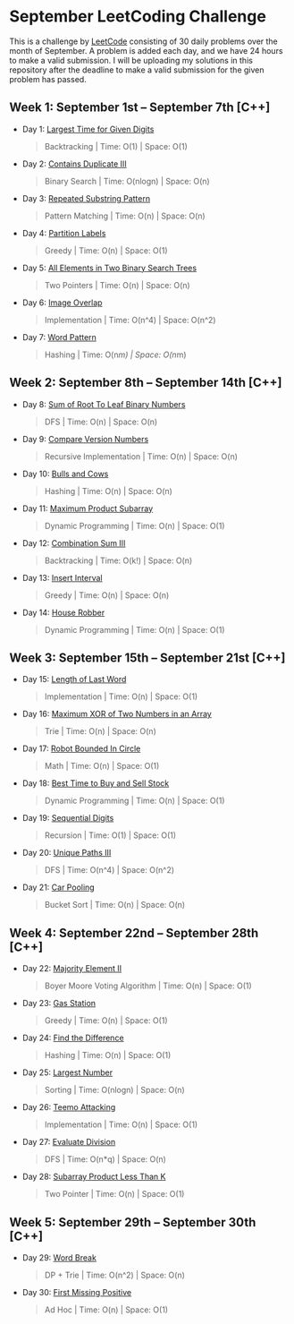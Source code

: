 # September LeetCoding Challenge

This is a challenge by [LeetCode](https://leetcode.com/explore/featured/card/september-leetcoding-challenge/) consisting of 30 daily problems over the month of September. A problem is added each day, and we have 24 hours to make a valid submission. I will be uploading my solutions in this repository after the deadline to make a valid submission for the given problem has passed.


## Week 1: September 1st – September 7th [C++]

* Day 1: [Largest Time for Given Digits](https://leetcode.com/explore/featured/card/september-leetcoding-challenge/554/week-1-september-1st-september-7th/3445/)

    > Backtracking | 
    > Time: O(1) |
    > Space: O(1)

* Day 2: [Contains Duplicate III](https://leetcode.com/explore/featured/card/september-leetcoding-challenge/554/week-1-september-1st-september-7th/3446/)

    > Binary Search | 
    > Time: O(nlogn) |
    > Space: O(n)

* Day 3: [Repeated Substring Pattern](https://leetcode.com/explore/featured/card/september-leetcoding-challenge/554/week-1-september-1st-september-7th/3447/)

    > Pattern Matching | 
    > Time: O(n) |
    > Space: O(n)

* Day 4: [Partition Labels](https://leetcode.com/explore/featured/card/september-leetcoding-challenge/554/week-1-september-1st-september-7th/3448/)

    > Greedy | 
    > Time: O(n) |
    > Space: O(1)

* Day 5: [All Elements in Two Binary Search Trees](https://leetcode.com/explore/featured/card/september-leetcoding-challenge/554/week-1-september-1st-september-7th/3449/)

    > Two Pointers |
    > Time: O(n) |
    > Space: O(n)

* Day 6: [Image Overlap](https://leetcode.com/explore/featured/card/september-leetcoding-challenge/554/week-1-september-1st-september-7th/3449/)

    > Implementation |
    > Time: O(n^4) |
    > Space: O(n^2)

* Day 7: [Word Pattern](https://leetcode.com/explore/featured/card/september-leetcoding-challenge/554/week-1-september-1st-september-7th/3450/)

    > Hashing |
    > Time: O(n*m) |
    > Space: O(n*m)


## Week 2: September 8th – September 14th [C++]

* Day 8: [Sum of Root To Leaf Binary Numbers](https://leetcode.com/explore/featured/card/september-leetcoding-challenge/555/week-2-september-8th-september-14th/3453/)

    > DFS |
    > Time: O(n) |
    > Space: O(n)

* Day 9: [Compare Version Numbers](https://leetcode.com/explore/featured/card/september-leetcoding-challenge/555/week-2-september-8th-september-14th/3454/)

    > Recursive Implementation |
    > Time: O(n) |
    > Space: O(n)

* Day 10: [Bulls and Cows](https://leetcode.com/explore/featured/card/september-leetcoding-challenge/555/week-2-september-8th-september-14th/3455/)

    > Hashing |
    > Time: O(n) |
    > Space: O(n)

* Day 11: [Maximum Product Subarray](https://leetcode.com/explore/featured/card/september-leetcoding-challenge/555/week-2-september-8th-september-14th/3455/)

    > Dynamic Programming |
    > Time: O(n) |
    > Space: O(1)

* Day 12: [Combination Sum III](https://leetcode.com/explore/featured/card/september-leetcoding-challenge/555/week-2-september-8th-september-14th/3456/)

    > Backtracking |
    > Time: O(k!) |
    > Space: O(n)

* Day 13: [Insert Interval](https://leetcode.com/explore/featured/card/september-leetcoding-challenge/555/week-2-september-8th-september-14th/3456/)

    > Greedy |
    > Time: O(n) |
    > Space: O(n)

* Day 14: [House Robber](https://leetcode.com/explore/featured/card/september-leetcoding-challenge/555/week-2-september-8th-september-14th/3456/)

    > Dynamic Programming |
    > Time: O(n) |
    > Space: O(1)


## Week 3: September 15th – September 21st [C++]

* Day 15: [Length of Last Word](https://leetcode.com/explore/featured/card/september-leetcoding-challenge/556/week-3-september-15th-september-21st/3461/)

    > Implementation |
    > Time: O(n) |
    > Space: O(1)

* Day 16: [Maximum XOR of Two Numbers in an Array](https://leetcode.com/explore/featured/card/september-leetcoding-challenge/556/week-3-september-15th-september-21st/3462/)

    > Trie |
    > Time: O(n) |
    > Space: O(n)

* Day 17: [Robot Bounded In Circle](https://leetcode.com/explore/featured/card/september-leetcoding-challenge/556/week-3-september-15th-september-21st/3463/)

    > Math |
    > Time: O(n) |
    > Space: O(1)

* Day 18: [Best Time to Buy and Sell Stock](https://leetcode.com/explore/featured/card/september-leetcoding-challenge/556/week-3-september-15th-september-21st/3464/)

    > Dynamic Programming |
    > Time: O(n) |
    > Space: O(1)

* Day 19: [Sequential Digits](https://leetcode.com/explore/featured/card/september-leetcoding-challenge/556/week-3-september-15th-september-21st/3465/)

    > Recursion |
    > Time: O(1) |
    > Space: O(1)

* Day 20: [Unique Paths III](https://leetcode.com/explore/featured/card/september-leetcoding-challenge/556/week-3-september-15th-september-21st/3466/)

    > DFS |
    > Time: O(n^4) |
    > Space: O(n^2)

* Day 21: [Car Pooling](https://leetcode.com/explore/featured/card/september-leetcoding-challenge/556/week-3-september-15th-september-21st/3467/)

    > Bucket Sort |
    > Time: O(n) |
    > Space: O(n)


## Week 4: September 22nd – September 28th [C++]

* Day 22: [Majority Element II](https://leetcode.com/explore/featured/card/september-leetcoding-challenge/557/week-4-september-22nd-september-28th/3469/)

    > Boyer Moore Voting Algorithm |
    > Time: O(n) |
    > Space: O(1)

* Day 23: [Gas Station](https://leetcode.com/explore/featured/card/september-leetcoding-challenge/557/week-4-september-22nd-september-28th/3470/)

    > Greedy |
    > Time: O(n) |
    > Space: O(1)

* Day 24: [Find the Difference](https://leetcode.com/explore/featured/card/september-leetcoding-challenge/557/week-4-september-22nd-september-28th/3471/)

    > Hashing |
    > Time: O(n) |
    > Space: O(1)

* Day 25: [Largest Number](https://leetcode.com/explore/featured/card/september-leetcoding-challenge/557/week-4-september-22nd-september-28th/3472/)

    > Sorting |
    > Time: O(nlogn) |
    > Space: O(n)

* Day 26: [Teemo Attacking](https://leetcode.com/explore/featured/card/september-leetcoding-challenge/557/week-4-september-22nd-september-28th/3473/)

    > Implementation |
    > Time: O(n) |
    > Space: O(1)

* Day 27: [Evaluate Division](https://leetcode.com/explore/featured/card/september-leetcoding-challenge/557/week-4-september-22nd-september-28th/3474/)

    > DFS |
    > Time: O(n*q) |
    > Space: O(n)

* Day 28: [Subarray Product Less Than K](https://leetcode.com/explore/featured/card/september-leetcoding-challenge/557/week-4-september-22nd-september-28th/3475/)

    > Two Pointer |
    > Time: O(n) |
    > Space: O(1)

    
## Week 5: September 29th – September 30th [C++]

* Day 29: [Word Break](https://leetcode.com/explore/featured/card/september-leetcoding-challenge/558/week-5-september-29th-september-30th/3477/)

    > DP + Trie |
    > Time: O(n^2) |
    > Space: O(n)

* Day 30: [First Missing Positive](https://leetcode.com/explore/featured/card/september-leetcoding-challenge/558/week-5-september-29th-september-30th/3478/)

    > Ad Hoc |
    > Time: O(n) |
    > Space: O(1)